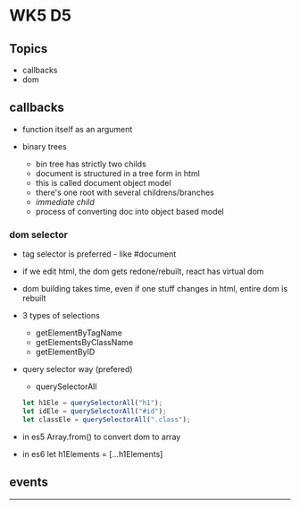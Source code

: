 # WK5 D5

## Topics

- callbacks
- dom

## callbacks

- function itself as an argument

- binary trees
  - bin tree has strictly two childs
  - document is structured in a tree form in html
  - this is called document object model
  - there's one root with several childrens/branches
  - _immediate child_
  - process of converting doc into object based model

### dom selector

- tag selector is preferred - like #document
- if we edit html, the dom gets redone/rebuilt, react has virtual dom
- dom building takes time, even if one stuff changes in html, entire dom is rebuilt

- 3 types of selections
  - getElementByTagName
  - getElementsByClassName
  - getElementByID
- query selector way (prefered)

  - querySelectorAll

  ```js
  let h1Ele = querySelectorAll("h1");
  let idEle = querySelectorAll("#id");
  let classEle = querySelectorAll(".class");
  ```

- in es5 Array.from() to convert dom to array
- in es6 let h1Elements = [...h1Elements]

## events

---
